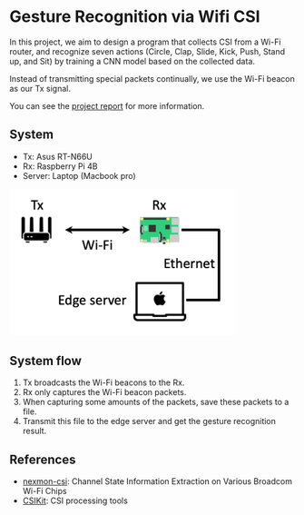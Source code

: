 # Gesture Recognition via Wifi CSI

In this project, we aim to design a program that collects CSI from a Wi-Fi router, and recognize seven actions (Circle, Clap, Slide, Kick, Push, Stand up, and Sit) by training a CNN model based on the collected data.

Instead of transmitting special packets continually, we use the Wi-Fi beacon as our Tx signal.

You can see the [project report](WNFA_Final_Project_Report.pdf) for more information.

## System
-  Tx: Asus RT-N66U
-  Rx: Raspberry Pi 4B
-  Server: Laptop (Macbook pro)

<img src="systemarch.png" width="400">

## System flow
1. Tx broadcasts the Wi-Fi beacons to the Rx.
2. Rx only captures the Wi-Fi beacon packets.
3. When capturing some amounts of the packets, save these packets to a file.
4. Transmit this file to the edge server and get the gesture recognition result.


## References
-  [nexmon-csi](https://github.com/seemoo-lab/nexmon_csi): Channel State Information Extraction on Various Broadcom Wi-Fi Chips
-  [CSIKit](https://github.com/Gi-z/CSIKit): CSI processing tools
